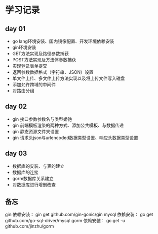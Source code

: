 # 学习记录

## day 01

- go lang环境安装、国内镜像配置、开发环境依赖安装
- gin环境安装
- GET方法实现及路径参数捕获
- POST方法实现及方法体参数捕获
- 实现登录表单提交
- 返回参数数据格式（字符串、JSON）设置
- 单文件上传、多文件上传方法实现以及将上传文件写入磁盘
- 添加允许跨域的中间件
- 对路由分组

## day 02

- gin 接口参数参数名与类型娇艳
- gin 前端模板渲染的两种方式、添加公共模板、与数据传递
- gin 静态资源文件夹设置
- gin 请求头json与urlencoded数据类型设置、响应头数据类型设置

## day 03

- 数据库的安装、与表的建立
- 数据库的连接
- gorm数据库关系建立
- 对数据库进行增删改查

## 备忘

gin 依赖安装： gin get github.com/gin-gonic/gin
mysql 依赖安装： go get github.com/go-sql-driver/mysql
gorm 依赖安装： go get -u github.com/jinzhu/gorm

